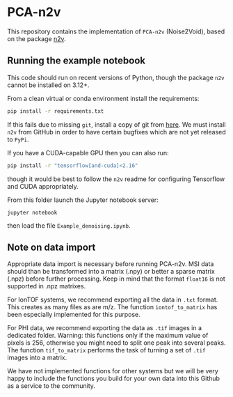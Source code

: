 # PCA-n2v

This repository contains the implementation of `PCA-n2v` (Noise2Void), based on the package [n2v](https://github.com/juglab/n2v).

## Running the example notebook

This code should run on recent versions of Python, though the package `n2v` cannot be installed on 3.12+.

From a clean virtual or conda environment install the requirements:

```bash
pip install -r requirements.txt
```

If this fails due to missing `git`, install a copy of git from [here](https://git-scm.com/downloads).
We must install `n2v` from GitHub in order to have certain bugfixes which are not yet released to `PyPi`.

If you have a CUDA-capable GPU then you can also run:

```bash
pip install -r "tensorflow[and-cuda]<2.16"
```

though it would be best to follow the `n2v` readme for configuring Tensorflow and CUDA appropriately.

From this folder launch the Jupyter notebook server:

```
jupyter notebook 
```

then load the file `Example_denoising.ipynb`.

## Note on data import

Appropriate data import is necessary before running PCA-n2v. MSI data should than be transformed into a matrix (.npy) or better a sparse matrix (.npz) before further processing. Keep in mind that the format `float16` is not supported in .npz matrixes.

For IonTOF systems, we recommend exporting all the data in `.txt` format. This creates as many files as are m/z. The function `iontof_to_matrix` has been especially implemented for this purpose.

For PHI data, we recommend exporting the data as `.tif` images in a dedicated folder. Warning: this functions only if the maximum value of pixels is 256, otherwise you might need to split one peak into several peaks. The function `tif_to_matrix` performs the task of turning a set of `.tif` images into a matrix.

We have not implemented functions for other systems but we will be very happy to include the functions you build for your own data into this Github as a service to the community.
